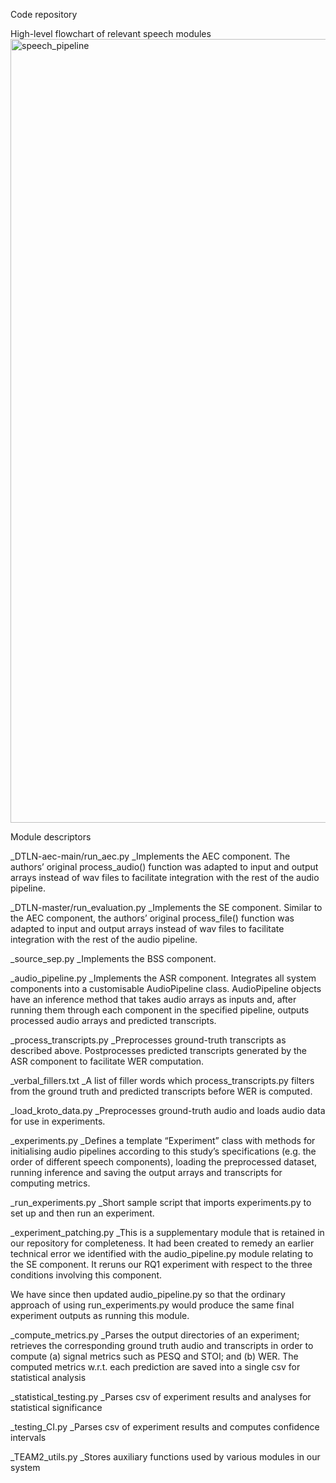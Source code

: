 Code repository

High-level flowchart of relevant speech modules
<img width="1254" alt="speech_pipeline" src="https://github.com/CDTCohort5-miniproject-team2/speechbrain/assets/114949977/23ffbe8a-eb8f-463a-b0a4-f9f6b9988769">

Module descriptors

_DTLN-aec-main/run_aec.py
_Implements the AEC component. The authors’ original process_audio() function was adapted to input and output arrays instead of wav files to facilitate integration with the rest of the audio pipeline.

_DTLN-master/run_evaluation.py
_Implements the SE component. Similar to the AEC component, the authors’ original process_file() function was adapted to input and output arrays instead of wav files to facilitate integration with the rest of the audio pipeline.

_source_sep.py
_Implements the BSS component.

_audio_pipeline.py
_Implements the ASR component. Integrates all system components into a customisable AudioPipeline class. AudioPipeline objects have an inference method that takes audio arrays as inputs and, after running them through each component in the specified pipeline, outputs processed audio arrays and predicted transcripts.

_process_transcripts.py
_Preprocesses ground-truth transcripts as described above. Postprocesses predicted transcripts generated by the ASR component to facilitate WER computation.

_verbal_fillers.txt
_A list of filler words which process_transcripts.py filters from the ground truth and predicted transcripts before WER is computed.

_load_kroto_data.py
_Preprocesses ground-truth audio and loads audio data for use in experiments.

_experiments.py
_Defines a template “Experiment” class with methods for initialising audio pipelines according to this study’s specifications (e.g. the order of different speech components), loading the preprocessed dataset, running inference and saving the output arrays and transcripts for computing metrics.

_run_experiments.py
_Short sample script that imports experiments.py to set up and then run an experiment.

_experiment_patching.py
_This is a supplementary module that is retained in our repository for completeness. It had been created to remedy an earlier technical error we identified with the audio_pipeline.py module relating to the SE component. It reruns our RQ1 experiment with respect to the three conditions involving this component. 

We have since then updated audio_pipeline.py so that the ordinary approach of using run_experiments.py would produce the same final experiment outputs as running this module. 

_compute_metrics.py
_Parses the output directories of an experiment; retrieves the corresponding ground truth audio and transcripts in order to compute (a) signal metrics such as PESQ and STOI; and (b) WER. The computed metrics w.r.t. each prediction are saved into a single csv for statistical analysis 

_statistical_testing.py
_Parses csv of experiment results and analyses for statistical significance 

_testing_CI.py
_Parses csv of experiment results and computes confidence intervals

_TEAM2_utils.py
_Stores auxiliary functions used by various modules in our system

